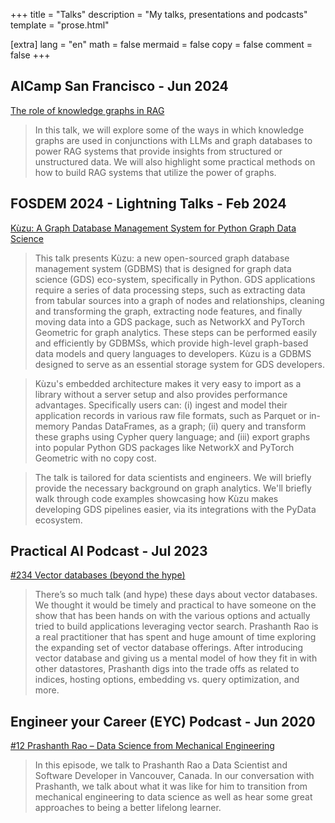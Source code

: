 +++
title = "Talks"
description = "My talks, presentations and podcasts"
template = "prose.html"

[extra]
lang = "en"
math = false
mermaid = false
copy = false
comment = false
+++

## AICamp San Francisco - Jun 2024

[The role of knowledge graphs in RAG](https://youtu.be/MlxZ87WmopI?si=0RC864qe4IkT0fHg&t=1892)

> In this talk, we will explore some of the ways in which knowledge graphs are used in conjunctions with LLMs and graph databases to power RAG systems that provide insights from structured or unstructured data. We will also highlight some practical methods on how to build RAG systems that utilize the power of graphs.

## FOSDEM 2024 - Lightning Talks - Feb 2024

[Kùzu: A Graph Database Management System for Python Graph Data Science](https://fosdem.org/2024/schedule/event/fosdem-2024-1962-kzu-a-graph-database-management-system-for-python-graph-data-science/)

> This talk presents Kùzu: a new open-sourced graph database management system (GDBMS) that is designed for graph data science (GDS) eco-system, specifically in Python. GDS applications require a series of data processing steps, such as extracting data from tabular sources into a graph of nodes and relationships, cleaning and transforming the graph, extracting node features, and finally moving data into a GDS package, such as NetworkX and PyTorch Geometric for graph analytics. These steps can be performed easily and efficiently by GDBMSs, which provide high-level graph-based data models and query languages to developers. Kùzu is a GDBMS designed to serve as an essential storage system for GDS developers.

> Kùzu's embedded architecture makes it very easy to import as a library without a server setup and also provides performance advantages. Specifically users can: (i) ingest and model their application records in various raw file formats, such as Parquet or in-memory Pandas DataFrames, as a graph; (ii) query and transform these graphs using Cypher query language; and (iii) export graphs into popular Python GDS packages like NetworkX and PyTorch Geometric with no copy cost.

> The talk is tailored for data scientists and engineers. We will briefly provide the necessary background on graph analytics. We'll briefly walk through code examples showcasing how Kùzu makes developing GDS pipelines easier, via its integrations with the PyData ecosystem.

## Practical AI Podcast - Jul 2023

[#234 Vector databases (beyond the hype) ](https://changelog.com/practicalai/234)

> There’s so much talk (and hype) these days about vector databases. We thought it would be timely and practical to have someone on the show that has been hands on with the various options and actually tried to build applications leveraging vector search. Prashanth Rao is a real practitioner that has spent and huge amount of time exploring the expanding set of vector database offerings. After introducing vector database and giving us a mental model of how they fit in with other datastores, Prashanth digs into the trade offs as related to indices, hosting options, embedding vs. query optimization, and more.

## Engineer your Career (EYC) Podcast - Jun 2020

[#12 Prashanth Rao – Data Science from Mechanical Engineering](https://www.eycpodcast.com/podcast/episode-12/)

> In this episode, we talk to Prashanth Rao a Data Scientist and Software Developer in Vancouver, Canada. In our conversation with Prashanth, we talk about what it was like for him to transition from mechanical engineering to data science as well as hear some great approaches to being a better lifelong learner.
